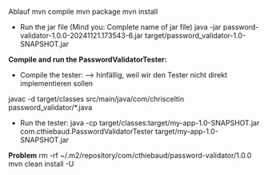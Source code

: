 Ablauf
mvn compile
mvn package
mvn install
* Run the jar file (Mind you: Complete name of jar file)
java -jar password-validator-1.0.0-20241121.173543-6.jar target/password_validator-1.0-SNAPSHOT.jar

**Compile and run the PasswordValidatorTester:** 
* Compile the tester: 
--> hinfällig, weil wir den Tester nicht direkt implementieren sollen

javac -d target/classes src/main/java/com/chrisceltin password_validator/*.java 

* Run the tester:
java -cp target/classes:target/my-app-1.0-SNAPSHOT.jar com.cthiebaud.PasswordValidatorTester target/my-app-1.0-SNAPSHOT.jar


**Problem**
rm -rf ~/.m2/repository/com/cthiebaud/password-validator/1.0.0
mvn clean install -U